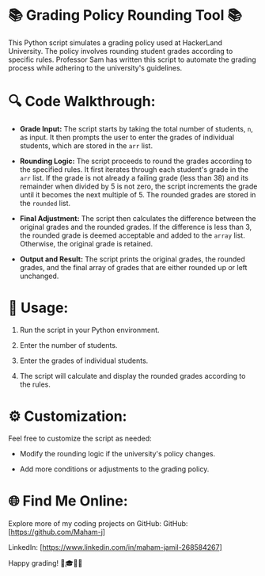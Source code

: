 # 📚 **Grading Policy Rounding Tool** 📚

This Python script simulates a grading policy used at HackerLand University. The policy involves rounding student grades according to specific rules. Professor Sam has written this script to automate the grading process while adhering to the university's guidelines.

# 🔍 **Code Walkthrough:**

- **Grade Input:** The script starts by taking the total number of students, `n`, as input. It then prompts the user to enter the grades of individual students, which are stored in the `arr` list.

- **Rounding Logic:** The script proceeds to round the grades according to the specified rules. It first iterates through each student's grade in the `arr` list. If the grade is not already a failing grade (less than 38) and its remainder when divided by 5 is not zero, the script increments the grade until it becomes the next multiple of 5. The rounded grades are stored in the `rounded` list.

- **Final Adjustment:** The script then calculates the difference between the original grades and the rounded grades. If the difference is less than 3, the rounded grade is deemed acceptable and added to the `array` list. Otherwise, the original grade is retained.

- **Output and Result:** The script prints the original grades, the rounded grades, and the final array of grades that are either rounded up or left unchanged.

# 🔧 **Usage:**

1. Run the script in your Python environment.

2. Enter the number of students.

3. Enter the grades of individual students.

4. The script will calculate and display the rounded grades according to the rules.

# ⚙️ **Customization:**

Feel free to customize the script as needed:

- Modify the rounding logic if the university's policy changes.

- Add more conditions or adjustments to the grading policy.

# 🌐 **Find Me Online:**

Explore more of my coding projects on GitHub: GitHub: [https://github.com/Maham-j]

LinkedIn: [https://www.linkedin.com/in/maham-jamil-268584267]

Happy grading! 📝🎓👨‍🏫
